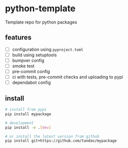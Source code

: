 # python-template
Template repo for python packages

## features
- [ ] configuration using `pyproject.toml`
- [ ] build using setuptools
- [ ] bumpver config
- [ ] smoke test
- [ ] pre-commit config
- [ ] ci with tests, pre-commit checks and uploading to pypi
- [ ] dependabot config

## install
```bash
# install from pypi
pip install mypackage

# development
pip install -e .[dev]

# or install the latest version from github
pip install git+https://github.com/tandav/mypackage
```
